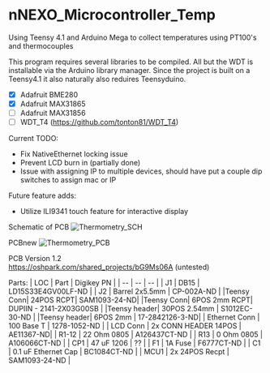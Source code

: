 # nNEXO_Microcontroller_Temp
Using Teensy 4.1 and Arduino Mega to collect temperatures using PT100's and thermocouples

This program requires several libraries to be compiled. 
All but the WDT is installable via the Arduino library manager. 
Since the project is built on a Teensy4.1 it also naturally also reduires Teensyduino.
- [x] Adafruit BME280
- [x] Adafruit MAX31865
- [ ] Adafruit MAX31856
- [ ] WDT_T4 (https://github.com/tonton81/WDT_T4)

Current TODO:
- Fix NativeEthernet locking issue
- Prevent LCD burn in (partially done)
- Issue with assigning IP to multiple devices, should have put a couple dip switches to assign mac or IP

Future feature adds:
- Utilize ILI9341 touch feature for interactive display

Schematic of PCB
![Thermometry_SCH](https://user-images.githubusercontent.com/3258779/155235979-8a6f9ab8-8063-4b4c-9ad0-8a209429a6cb.png)

PCBnew
![Thermometry_PCB](https://user-images.githubusercontent.com/3258779/155236105-86f3ebac-597b-4e5d-be76-18cac1bc43cf.png)


PCB Version 1.2  
https://oshpark.com/shared_projects/bG9Ms06A (untested)


Parts:
| LOC | Part | Digikey PN |
| -- | -- | -- |
| J1 |  DB15 | LD15S33E4GV00LF-ND | 
| J2 | Barrel 2x5.5mm | CP-002A-ND |
|Teensy Conn| 24POS RCPT| SAM1093-24-ND|
|Teensy Conn| 6POS 2mm RCPT| DUPIIN - 2141-2X03G00SB |
|Teensy header| 30POS 2.54mm | S1012EC-30-ND |
|Teensy header| 6POS 2mm | 17-2842126-3-ND|
| Ethernet Conn | 100 Base T | 1278-1052-ND |
| LCD Conn | 2x CONN HEADER 14POS | AE11367-ND|
| R1-12 | 22 Ohm 0805 | A126437CT-ND |
| R13 | 0 Ohm 0805 | A106066CT-ND |
| CP1 | 47 uF 1206 | ?? |
| F1 | 1A Fuse | F6777CT-ND |
| C1 | 0.1 uF Ethernet Cap | BC1084CT-ND |
| MCU1 | 2x 24POS Recpt | SAM1093-24-ND |


